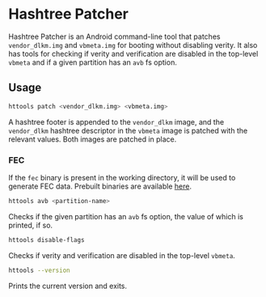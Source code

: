 # Hashtree Patcher

Hashtree Patcher is an Android command-line tool that patches `vendor_dlkm.img` and `vbmeta.img` for booting without disabling verity.
It also has tools for checking if verity and verification are disabled in the top-level `vbmeta` and if a given partition has an `avb` fs option.

## Usage

```bash
httools patch <vendor_dlkm.img> <vbmeta.img>
```

A hashtree footer is appended to the `vendor_dlkm` image, and the `vendor_dlkm` hashtree descriptor in the `vbmeta` image is patched
with the relevant values. Both images are patched in place.

### FEC

If the `fec` binary is present in the working directory, it will be used to generate FEC data. Prebuilt binaries are available
[here](https://github.com/capntrips/vendor_fec/releases/tag/v12.0.0_r12).

```bash
httools avb <partition-name>
```

Checks if the given partition has an `avb` fs option, the value of which is printed, if so.

```bash
httools disable-flags
```

Checks if verity and verification are disabled in the top-level `vbmeta`.

```bash
httools --version
```

Prints the current version and exits.